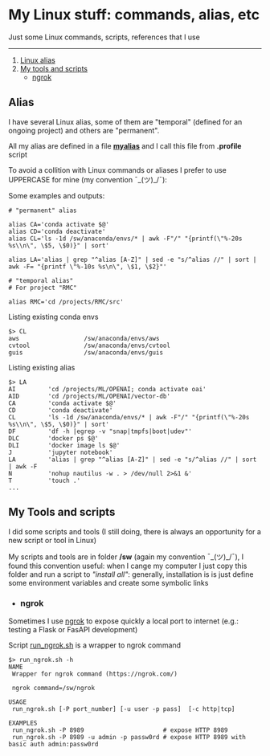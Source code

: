 # My Linux stuff: commands, alias, etc 


Just some Linux commands, scripts, references that I use 

----
1. [Linux alias](#alias)
2. [My tools and scripts](#my-tools-and-scripts)
    - [ngrok](#ngrok)



## Alias

I have several Linux alias, some of them are "temporal" (defined for an ongoing project) and others are "permanent". 

All my alias are defined in a file [**myalias**](myalias) and I call this file from **.profile** script

To avoid a collition with Linux commands or aliases I prefer to use UPPERCASE for mine (my convention  ¯\_(ツ)_/¯):

Some examples and outputs:
```
# "permanent" alias

alias CA='conda activate $@'
alias CD='conda deactivate'
alias CL='ls -1d /sw/anaconda/envs/* | awk -F"/" "{printf(\"%-20s %s\\n\", \$5, \$0)}" | sort'

alias LA='alias | grep "^alias [A-Z]" | sed -e "s/^alias //" | sort | awk -F= "{printf \"%-10s %s\n\", \$1, \$2}"'

# "temporal alias"
# For project "RMC"

alias RMC='cd /projects/RMC/src'

```
Listing existing conda envs
```
$> CL
aws                  /sw/anaconda/envs/aws
cvtool               /sw/anaconda/envs/cvtool
guis                 /sw/anaconda/envs/guis
```
Listing existing alias
```
$> LA
AI         'cd /projects/ML/OPENAI; conda activate oai'
AID        'cd /projects/ML/OPENAI/vector-db'
CA         'conda activate $@'
CD         'conda deactivate'
CL         'ls -1d /sw/anaconda/envs/* | awk -F"/" "{printf(\"%-20s %s\\n\", \$5, \$0)}" | sort'
DF         'df -h |egrep -v "snap|tmpfs|boot|udev"'
DLC        'docker ps $@'
DLI        'docker image ls $@'
J          'jupyter notebook'
LA         'alias | grep "^alias [A-Z]" | sed -e "s/^alias //" | sort | awk -F
N          'nohup nautilus -w . > /dev/null 2>&1 &'
T          'touch .'
...
```


## My Tools and scripts

I did some scripts and tools (I still doing, there is always an opportunity for a new script or tool in Linux)

My scripts and tools are in folder **/sw** (again my convention ¯\_(ツ)_/¯), I found this convention useful: when I cange my  computer  I just copy this folder and run a script to *"install all"*: generally, installation is  is just  define some environment variables and create some symbolic links

- ### ngrok

Sometimes I use [ngrok](https://ngrok.com/) to expose quickly a local port to internet (e.g.: testing a Flask or FasAPI development)
 
Script [run_ngrok.sh](run_ngrok.sh) is a wrapper to ngrok command
```
$> run_ngrok.sh -h
NAME
 Wrapper for ngrok command (https://ngrok.com/)

 ngrok command=/sw/ngrok

USAGE
 run_ngrok.sh [-P port_number] [-u user -p pass]  [-c http|tcp]

EXAMPLES
 run_ngrok.sh -P 8989                      # expose HTTP 8989
 run_ngrok.sh -P 8989 -u admin -p passw0rd # expose HTTP 8989 with basic auth admin:passw0rd
```


